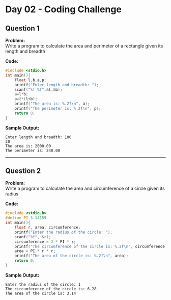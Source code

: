 # Day 02 - Coding Challenge

## Question 1  
**Problem:**  
Write a program to calculate the area and perimeter of a rectangle given its length and breadth

**Code:**  
```c
#include <stdio.h>
int main(){
    float l,b,a,p;
    printf("Enter length and breadth: ");
    scanf("%f %f",&l,&b);
    a=l*b;
    p=2*(l+b);
    printf("The area is: %.2f\n", a);
    printf("The perimeter is: %.2f\n", p);
    return 0;
}
```

**Sample Output:**  
```
Enter length and breadth: 100
20
The area is: 2000.00
The perimeter is: 240.00
```

---

## Question 2  
**Problem:**  
Write a program to calculate the area and circumference of a circle given its radius

**Code:**  
```c
#include <stdio.h>
#define PI 3.14159
int main(){
    float r, area, circumference;
    printf("Enter the radius of the circle: ");
    scanf("%f", &r);
    circumference = 2 * PI * r;
    printf("The circumference of the circle is: %.2f\n", circumference);
    area = PI * r * r;
    printf("The area of the circle is: %.2f\n", area);
    return 0;
}
```

**Sample Output:**  
```
Enter the radius of the circle: 1
The circumference of the circle is: 6.28
The area of the circle is: 3.14
```
